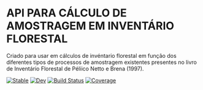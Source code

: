 # API PARA CÁLCULO DE AMOSTRAGEM EM INVENTÁRIO FLORESTAL

Criado para usar em cálculos de invéntario florestal em função dos diferentes tipos de processos de amostragem existentes presentes no livro de Inventário Florestal de Péliico Netto e Brena (1997).

[![Stable](https://img.shields.io/badge/docs-stable-blue.svg)](https://"claitonnardini".github.io/iFlorestal.jl/stable)
[![Dev](https://img.shields.io/badge/docs-dev-blue.svg)](https://"claitonnardini".github.io/iFlorestal.jl/dev)
[![Build Status](https://github.com/"claitonnardini"/iFlorestal.jl/actions/workflows/CI.yml/badge.svg?branch=master)](https://github.com/"claitonnardini"/iFlorestal.jl/actions/workflows/CI.yml?query=branch%3Amaster)
[![Coverage](https://codecov.io/gh/"claitonnardini"/iFlorestal.jl/branch/master/graph/badge.svg)](https://codecov.io/gh/"claitonnardini"/iFlorestal.jl)
